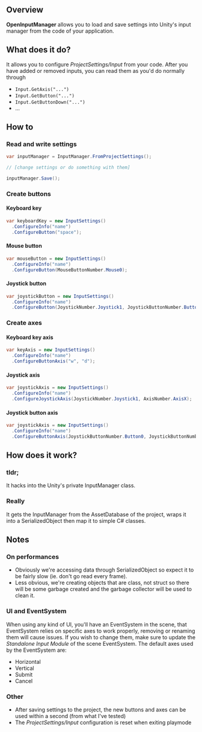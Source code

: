 ## Overview
__OpenInputManager__ allows you to load and save settings into Unity's input manager from the code of your application.

## What does it do?
It allows you to configure _ProjectSettings/Input_ from your code.
After you have added or removed inputs, you can read them as you'd do normally through
* <code>Input.GetAxis("...")</code>
* <code>Input.GetButton("...")</code>
* <code>Input.GetButtonDown("...")</code>
* ...

## How to
### Read and write settings
```c#
var inputManager = InputManager.FromProjectSettings();

// [change settings or do something with them]

inputManager.Save();
```
### Create buttons
#### Keyboard key
```c#
var keyboardKey = new InputSettings()
  .ConfigureInfo("name")
  .ConfigureButton("space");
```
#### Mouse button
```c#
var mouseButton = new InputSettings()
  .ConfigureInfo("name")
  .ConfigureButton(MouseButtonNumber.Mouse0);
```
#### Joystick button
```c#
var joystickButton = new InputSettings()
  .ConfigureInfo("name")
  .ConfigureButton(JoystickNumber.Joystick1, JoystickButtonNumber.Button0);
```
### Create axes
#### Keyboard key axis
```c#
var keyAxis = new InputSettings()
  .ConfigureInfo("name")
  .ConfigureButtonAxis("w", "d");
```
#### Joystick axis
```c#
var joystickAxis = new InputSettings()
  .ConfigureInfo("name")
  .ConfigureJoystickAxis(JoystickNumber.Joystick1, AxisNumber.AxisX);
```
#### Joystick button axis
```c#
var joystickAxis = new InputSettings()
  .ConfigureInfo("name")
  .ConfigureButtonAxis(JoystickButtonNumber.Button0, JoystickButtonNumber.Button1);
```

## How does it work?
### tldr;
It hacks into the Unity's private InputManager class.
### Really
It gets the InputManager from the AssetDatabase of the project, wraps it into a <c>SerializedObject</c> then map it to simple C# classes.

## Notes
### On performances
* Obviously we're accessing data through <c>SerializedObject</c> so expect it to be fairly slow (ie. don't go read every frame).
* Less obvious, we're creating objects that are <c>class</c>, not <c>struct</c> so there will be some garbage created and the garbage collector will be used to clean it. 
### UI and EventSystem
When using any kind of UI, you'll have an EventSystem in the scene, that EventSystem relies on specific axes to work properly, removing or renaming them will cause issues. If you wish to change them, make sure to update the _Standalone Input Module_ of the scene EventSystem.
The default axes used by the EventSystem are:
* Horizontal
* Vertical
* Submit
* Cancel
### Other
* After saving settings to the project, the new buttons and axes can be used within a second (from what I've tested)
* The _ProjectSettings/Input_ configuration is reset when exiting playmode
